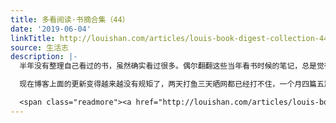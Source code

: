 ```yaml
---
title: 多看阅读·书摘合集（44）
date: '2019-06-04'
linkTitle: http://louishan.com/articles/louis-book-digest-collection-44.html
source: 生活志
description: |-
  半年没有整理自己看过的书，虽然确实看过很多。偶尔翻翻这些当年看书时候的笔记，总是觉得恍如隔世，我还曾经有过这样的感慨？

  现在博客上面的更新变得越来越没有规矩了，两天打鱼三天晒网都已经打不住，一个月四篇五篇的文章，都是跑步记录、读书笔记之类的，其实也知道大家并不乐于看、评论。可是于我确是有所裨益的，一个是整理自己的生活，一个是给博客除除草。

  <span class="readmore"><a href="http://louishan.com/articles/louis-book-digest-collection-44.html" title="多看阅读&#183;书摘合集（44）">阅读全文——共19677字</a></span>
---
```

